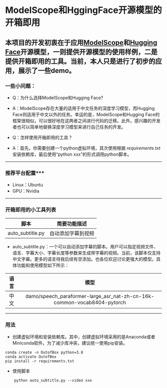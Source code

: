 # ModelScope和HggingFace开源模型的开箱即用
## 本项目的开发初衷在于应用[ModelScope](https://www.modelscope.cn/home)和[Hugging Face](https://huggingface.co/)开源模型，一则提供开源模型的使用样例，二是提供开箱即用的工具。当前，本人只是进行了初步的应用，展示了一些demo。
### 一些小问题：
- Q：为什么选择ModelScope和Hugging Face?
- A：ModelScope存在大量的适用于中文任务的深度学习模型，而Hugging Face则适用于中文以外的任务。幸运的是，ModelScope和Hugging Face的框架很相似，可以很好地在这两者之间进行代码的迁移。此外，感兴趣的开发者也可以简单地替换深度学习模型来进行自己任务的开发。

- Q：怎样使用开箱即用的工具？
- A：首先，你需要创建一个python虚拟环境，其次使用根据 *requirements.txt* 安装依赖库，最后使用“python xxx”的形式调用python脚本。

***
### 推荐平台配置***
- Linux：Ubuntu
- GPU：Nvidia

***
### 开箱即用的小工具列表
脚本|简要功能描述|
:-:|:-:|
auto_subtitle.py|自动添加字幕到视频

- auto_subtitle.py：一个可以自动添加字幕的脚本。用户可以指定视频文件、语言、字幕大小、字幕长度等参数来生成带字幕的视频。当前，该脚本仅支持中文字幕。更多的语言待我后续有空添加。也各位欢迎讨论更强大的模型。具体功能和使用模型如下所示：

语言|模型|
:-:|:-:|
中文|damo/speech_paraformer-large_asr_nat-zh-cn-16k-common-vocab8404-pytorch

***
### 用法
- 创建虚拟环境和安装依赖库。其中，创建虚拟环境采用的是Anaconda或者Miniconda软件。为了减少库冲突，建议统一使用pip安装。
```
conda create -n OutofBox python=3.8
conda activate OutofBox
pip install -r requirements.txt
```
- 使用脚本
```
    python auto_subtitle.py --video xxx
```